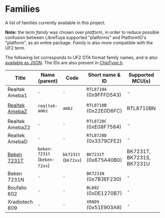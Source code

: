 # Families

A list of families currently available in this project.

**Note:** the term *family* was chosen over *platform*, in order to reduce possible confusion between LibreTuya supported "platforms" and PlatformIO's "platform", as an entire package. *Family* is also more compatible with the UF2 term.

The following list corresponds to UF2 OTA format family names, and is also [available as JSON](../families.json). The IDs are also present in [ChipType.h](../arduino/libretuya/core/ChipType.h).

Title                                                              | Name (parent)                | Code                 | Short name & ID         | Supported MCU(s)          | Arduino Core | Source SDK
-------------------------------------------------------------------|------------------------------|----------------------|-------------------------|---------------------------|--------------|----------------------------------------------------------------------------------
Realtek Ameba1                                                     | `-`                          | `-`                  | `RTL8710A` (0x9FFFD543) | -                         | ❌            | -
[Realtek AmebaZ](https://www.amebaiot.com/en/amebaz/)              | `realtek-ambz`               | `ambz`               | `RTL8710B` (0x22E0D6FC) | RTL8710BN                 | ✔️           | `framework-realtek-amb1` ([amb1_sdk](https://github.com/ambiot/amb1_sdk))
Realtek AmebaZ2                                                    | `-`                          | `-`                  | `RTL8720C` (0xE08F7564) | -                         | ❌            | -
Realtek AmebaD                                                     | `-`                          | `-`                  | `RTL8720D` (0x3379CFE2) | -                         | ❌            | -
[Beken 7231T](http://www.bekencorp.com/en/goods/detail/cid/7.html) | `beken-7231t` (`beken-72xx`) | `bk7231t` (`bk72xx`) | `BK7231T` (0x675A40B0)  | BK7231T, BK7231S, BK7231U | ❌            | `framework-beken-bdk` ([bdk_freertos](https://github.com/bekencorp/bdk_freertos))
Beken 7231N                                                        | `-`                          | `-`                  | `BK7231N` (0x7B3EF230)  | -                         | ❌            | -
Boufallo 602                                                       | `-`                          | `-`                  | `BL602` (0xDE1270B7)    | -                         | ❌            | -
Xradiotech 809                                                     | `-`                          | `-`                  | `XR809` (0x51E903A8)    | -                         | ❌            | -
